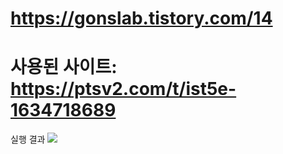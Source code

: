 #  https://gonslab.tistory.com/14

# 사용된 사이트: https://ptsv2.com/t/ist5e-1634718689

실행 결과
![](https://images.velog.io/images/rlawnstn01023/post/12bf7002-a682-4e5a-9953-0cfaff8c5539/%E1%84%89%E1%85%B3%E1%84%8F%E1%85%B3%E1%84%85%E1%85%B5%E1%86%AB%E1%84%89%E1%85%A3%E1%86%BA%202021-10-20%20%E1%84%8B%E1%85%A9%E1%84%92%E1%85%AE%205.53.17.png)
